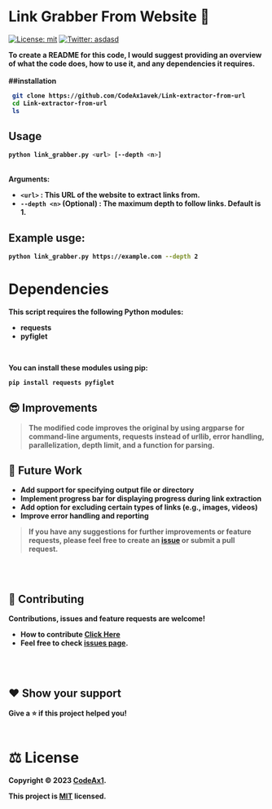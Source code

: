 # Link Grabber From Website 👋
[![License: mit](https://img.shields.io/badge/License-mit-yellow.svg)](LICENCE.MD)
[![Twitter: asdasd](https://img.shields.io/twitter/follow/CodeAx4.svg?style=social)](https://youtube.com/codeax10)

<b> To create a README for this code, I would suggest providing an overview of what the code does, how to use it, and any dependencies it requires. <b>
<br>
<br>
##installation
```sh
 git clone https://github.com/CodeAx1avek/Link-extractor-from-url
 cd Link-extractor-from-url
 ls
```

## Usage
```sh
python link_grabber.py <url> [--depth <n>]
```
<br>
Arguments:

* `<url>`                  : This URL of the website to extract links from.
* `--depth <n>` (Optional) : The maximum depth to follow links. Default is 1.

## Example usge:
```sh
python link_grabber.py https://example.com --depth 2
```

# Dependencies
This script requires the following Python modules:
* requests
* pyfiglet
<br>

<b> You can install these modules using pip: </b>

```sh
pip install requests pyfiglet
```

## 😎 Improvements
> The modified code improves the original by using argparse for command-line arguments, requests instead of urllib, error handling, parallelization, depth limit, and a function for parsing. <br>

## 🚀 Future Work
- Add support for specifying output file or directory
- Implement progress bar for displaying progress during link extraction
- Add option for excluding certain types of links (e.g., images, videos)
- Improve error handling and reporting

> If you have any suggestions for further improvements or feature requests, please feel free to create an [issue](https://github.com/CodeAx1avek/Link-extractor-from-url/pulls) or submit a pull request.
<br>
<br>

## 🤝 Contributing

Contributions, issues and feature requests are welcome!

- How to contribute [Click Here](CONTRIBUTING.md)
- Feel free to check [issues page](https://github.com/CodeAx1avek/Link-extractor-from-url/pulls).
<br>
<br>

## ❤️ Show your support
Give a ⭐️ if this project helped you!
<br>
<br>

# ⚖️ License

Copyright © 2023 [CodeAx1](https://github.com/CodeAx1avek).

This project is [MIT]() licensed.
